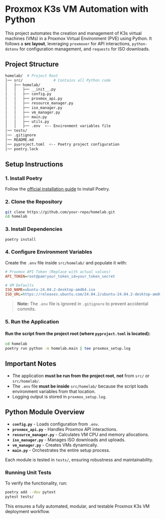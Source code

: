# Proxmox K3s VM Automation with Python

This project automates the creation and management of K3s virtual machines (VMs)
in a Proxmox Virtual Environment (PVE) using Python. It follows a **src
layout**, leveraging `proxmoxer` for API interactions, `python-dotenv` for
configuration management, and `requests` for ISO downloads.

## **Project Structure**

```bash
homelab/  # Project Root
│── src/              # Contains all Python code
│   ├── homelab/
│   │   ├── __init__.py
│   │   ├── config.py
│   │   ├── proxmox_api.py
│   │   ├── resource_manager.py
│   │   ├── iso_manager.py
│   │   ├── vm_manager.py
│   │   ├── main.py
│   │   ├── utils.py
│   │   ├── .env  <-- Environment variables file
│── tests/
│── .gitignore
│── README.md
│── pyproject.toml  <-- Poetry project configuration
│── poetry.lock
```

## **Setup Instructions**

### **1. Install Poetry**

Follow the [official installation
guide](https://python-poetry.org/docs/#installation) to install Poetry.

### **2. Clone the Repository**

```bash
git clone https://github.com/your-repo/homelab.git
cd homelab
```

### **3. Install Dependencies**

```bash
poetry install
```

### **4. Configure Environment Variables**

Create the `.env` file inside `src/homelab/` and populate it with:

```ini
# Proxmox API Token (Replace with actual values)
API_TOKEN=root@pam!your_token_id=your_token_secret

# VM Defaults
ISO_NAME=ubuntu-24.04.2-desktop-amd64.iso
ISO_URL=https://releases.ubuntu.com/24.04.2/ubuntu-24.04.2-desktop-amd64.iso
```

> **Note:** The `.env` file is ignored in `.gitignore` to prevent accidental
> commits.

### **5. Run the Application**

#### **Run the script from the project root (where `pyproject.toml` is located):**

```bash
cd homelab
poetry run python -m homelab.main | tee proxmox_setup.log
```

## **Important Notes**

- The application **must be run from the project root**, **not** from `src/` or
  `src/homelab/`.
- The `.env` file **must be inside** `src/homelab/` because the
  script loads environment variables from that location.
- Logging output is stored in `proxmox_setup.log`.

## **Python Module Overview**

- **`config.py`** - Loads configuration from `.env`.
- **`proxmox_api.py`** - Handles Proxmox API interactions.
- **`resource_manager.py`** - Calculates VM CPU and memory allocations.
- **`iso_manager.py`** - Manages ISO downloads and uploads.
- **`vm_manager.py`** - Creates VMs dynamically.
- **`main.py`** - Orchestrates the entire setup process.

Each module is tested in `tests/`, ensuring robustness and maintainability.

### **Running Unit Tests**

To verify the functionality, run:

```bash
poetry add --dev pytest
pytest tests/
```

This ensures a fully automated, modular, and testable Proxmox K3s VM deployment
workflow.
